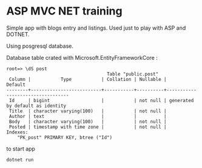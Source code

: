 # ASP MVC NET training

Simple app with blogs entry and listings.
Used just to play with ASP and DOTNET.

Using posgresql database.

Database table crated with Microsoft.EntityFrameworkCore :

```
root=> \dS post
                                     Table "public.post"
 Column |           Type           | Collation | Nullable |             Default              
--------+--------------------------+-----------+----------+----------------------------------
 Id     | bigint                   |           | not null | generated by default as identity
 Title  | character varying(100)   |           | not null | 
 Author | text                     |           |          | 
 Body   | character varying(100)   |           | not null | 
 Posted | timestamp with time zone |           | not null | 
Indexes:
    "PK_post" PRIMARY KEY, btree ("Id")
```


to start app 

`
dotnet run
`